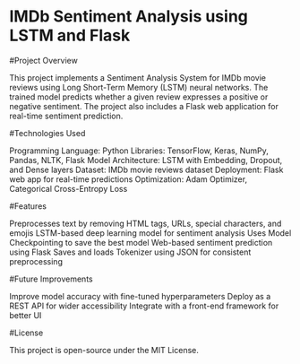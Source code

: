 # IMDb Sentiment Analysis using LSTM and Flask

#Project Overview

This project implements a Sentiment Analysis System for IMDb movie reviews using Long Short-Term Memory (LSTM) neural networks. The trained model predicts whether a given review expresses a positive or negative sentiment. The project also includes a Flask web application for real-time sentiment prediction.

#Technologies Used

Programming Language: Python 
Libraries: TensorFlow, Keras, NumPy, Pandas, NLTK, Flask
Model Architecture: LSTM with Embedding, Dropout, and Dense layers
Dataset: IMDb movie reviews dataset
Deployment: Flask web app for real-time predictions
Optimization: Adam Optimizer, Categorical Cross-Entropy Loss

#Features

Preprocesses text by removing HTML tags, URLs, special characters, and emojis
LSTM-based deep learning model for sentiment analysis
Uses Model Checkpointing to save the best model
Web-based sentiment prediction using Flask
Saves and loads Tokenizer using JSON for consistent preprocessing

#Future Improvements

Improve model accuracy with fine-tuned hyperparameters
Deploy as a REST API for wider accessibility
Integrate with a front-end framework for better UI

#License

This project is open-source under the MIT License.
